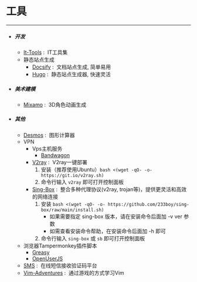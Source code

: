 # 工具
---
- ##### 开发
  - [It-Tools](https://it-tools.tech/) :&nbsp; IT工具集
  - 静态站点生成 
    - [Docsify](https://docsify.js.org/) :&nbsp; 文档站点生成, 简单易用
    - [Hugo](https://gohugo.io/) :&nbsp; 静态站点生成器, 快速灵活

- ##### 美术建模
  - [Mixamo](https://www.mixamo.com/) :&nbsp; 3D角色动画生成
 
- ##### 其他
  + [Desmos](https://www.desmos.com/calculator?lang=zh-CN) :&nbsp; 图形计算器
  + VPN
    - Vps主机服务
      - [Bandwagon](https://bandwagonhost.com/clientarea.php)
    - [V2ray](https://github.com/233boy/v2ray) :&nbsp; V2ray一键部署
      1. 安装（推荐使用Ubuntu）`bash <(wget -qO- -o- https://git.io/v2ray.sh)`
        2. 命令行输入 `v2ray` 即可打开控制面板
    - [Sing-Box](https://github.com/233boy/sing-box) :&nbsp; 整合多种代理协议(v2ray, trojan等)，提供更灵活和高效的网络连接
      1. 安装 `bash <(wget -qO- -o- https://github.com/233boy/sing-box/raw/main/install.sh)`
         - 如果需要指定 sing-box 版本，请在安装命令后面加 -v ver 参数
         - 如需查看安装命令帮助，在安装命令后面加 -h 即可
      2. 命令行输入 `sing-box` 或 `sb` 即可打开控制面板
  + 浏览器Tampermonkey插件脚本
    - [Greasy](https://greasyfork.org/zh-CN)
    - [OpenUserJS](https://openuserjs.org)
  + [SMS](https://sms-activate.guru/cn) :&nbsp; 在线短信接收验证码平台
  + [Vim-Adventures](https://vim-adventures.com) :&nbsp; 通过游戏的方式学习Vim